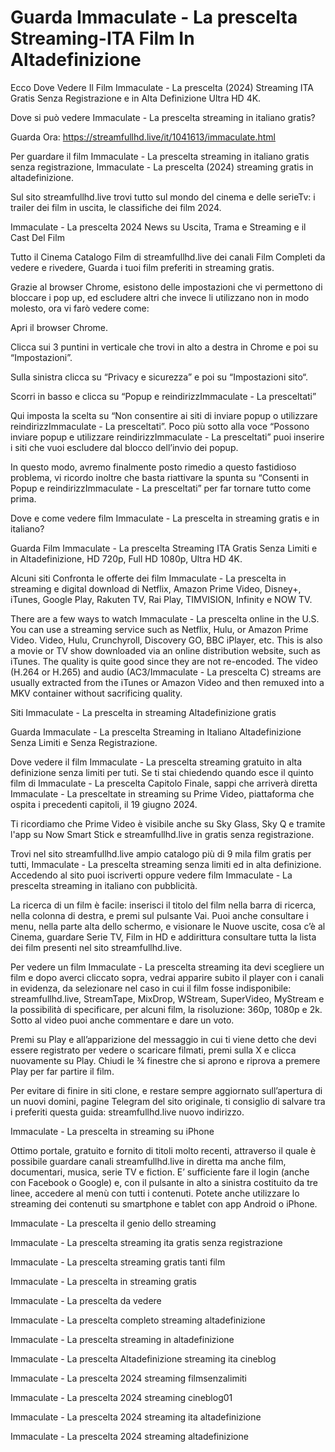 # Guarda Immaculate - La prescelta Streaming-ITA Film In Altadefinizione

Ecco Dove Vedere Il Film Immaculate - La prescelta (2024) Streaming ITA Gratis Senza Registrazione e in Alta Definizione Ultra HD 4K.

Dove si può vedere Immaculate - La prescelta streaming in italiano gratis?

Guarda Ora: https://streamfullhd.live/it/1041613/immaculate.html

Per guardare il film Immaculate - La prescelta streaming in italiano gratis senza registrazione, Immaculate - La prescelta (2024) streaming gratis in altadefinizione.

Sul sito streamfullhd.live trovi tutto sul mondo del cinema e delle serieTv: i trailer dei film in uscita, le classifiche dei film 2024.

Immaculate - La prescelta 2024 News su Uscita, Trama e Streaming e il Cast Del Film

Tutto il Cinema Catalogo Film di streamfullhd.live dei canali Film Completi da vedere e rivedere, Guarda i tuoi film preferiti in streaming gratis.

Grazie al browser Chrome, esistono delle impostazioni che vi permettono di bloccare i pop up, ed escludere altri che invece li utilizzano non in modo molesto, ora vi farò vedere come:

Apri il browser Chrome.

Clicca sui 3 puntini in verticale che trovi in alto a destra in Chrome e poi su “Impostazioni”.

Sulla sinistra clicca su “Privacy e sicurezza” e poi su “Impostazioni sito“.

Scorri in basso e clicca su “Popup e reindirizzImmaculate - La presceltati”

Qui imposta la scelta su “Non consentire ai siti di inviare popup o utilizzare reindirizzImmaculate - La presceltati”. Poco più sotto alla voce “Possono inviare popup e utilizzare reindirizzImmaculate - La presceltati” puoi inserire i siti che vuoi escludere dal blocco dell’invio dei popup.

In questo modo, avremo finalmente posto rimedio a questo fastidioso problema, vi ricordo inoltre che basta riattivare la spunta su “Consenti in Popup e reindirizzImmaculate - La presceltati” per far tornare tutto come prima.

Dove e come vedere film Immaculate - La prescelta in streaming gratis e in italiano?

Guarda Film Immaculate - La prescelta Streaming ITA Gratis Senza Limiti e in Altadefinizione, HD 720p, Full HD 1080p, Ultra HD 4K.

Alcuni siti Confronta le offerte dei film Immaculate - La prescelta in streaming e digital download di Netflix, Amazon Prime Video, Disney+, iTunes, Google Play, Rakuten TV, Rai Play, TIMVISION, Infinity e NOW TV.

There are a few ways to watch Immaculate - La prescelta online in the U.S. You can use a streaming service such as Netflix, Hulu, or Amazon Prime Video. Video, Hulu, Crunchyroll, Discovery GO, BBC iPlayer, etc. This is also a movie or TV show downloaded via an online distribution website, such as iTunes. The quality is quite good since they are not re-encoded. The video (H.264 or H.265) and audio (AC3/Immaculate - La prescelta C) streams are usually extracted from the iTunes or Amazon Video and then remuxed into a MKV container without sacrificing quality.

Siti Immaculate - La prescelta in streaming Altadefinizione gratis

Guarda Immaculate - La prescelta Streaming in Italiano Altadefinizione Senza Limiti e Senza Registrazione.

Dove vedere il film Immaculate - La prescelta streaming gratuito in alta definizione senza limiti per tuti. Se ti stai chiedendo quando esce il quinto film di Immaculate - La prescelta Capitolo Finale, sappi che arriverà diretta Immaculate - La presceltate in streaming su Prime Video, piattaforma che ospita i precedenti capitoli, il 19 giugno 2024. 

Ti ricordiamo che Prime Video è visibile anche su Sky Glass, Sky Q e tramite l'app su Now Smart Stick e streamfullhd.live in gratis senza registrazione. 

Trovi nel sito streamfullhd.live ampio catalogo più di 9 mila film gratis per tutti, Immaculate - La prescelta streaming senza limiti ed in alta definizione. Accedendo al sito puoi iscriverti oppure vedere film Immaculate - La prescelta streaming in italiano con pubblicità.

La ricerca di un film è facile: inserisci il titolo del film nella barra di ricerca, nella colonna di destra, e premi sul pulsante Vai. Puoi anche consultare i menu, nella parte alta dello schermo, e visionare le Nuove uscite, cosa c’è al Cinema, guardare Serie TV, Film in HD e addirittura consultare tutta la lista dei film presenti nel sito streamfullhd.live.

Per vedere un film Immaculate - La prescelta streaming ita devi scegliere un film e dopo averci cliccato sopra, vedrai apparire subito il player con i canali in evidenza, da selezionare nel caso in cui il film fosse indisponibile: streamfullhd.live, StreamTape, MixDrop, WStream, SuperVideo, MyStream e la possibilità di specificare, per alcuni film, la risoluzione: 360p, 1080p e 2k. Sotto al video puoi anche commentare e dare un voto.

Premi su Play e all’apparizione del messaggio in cui ti viene detto che devi essere registrato per vedere o scaricare filmati, premi sulla X e clicca nuovamente su Play. Chiudi le ¾ finestre che si aprono e riprova a premere Play per far partire il film.

Per evitare di finire in siti clone, e restare sempre aggiornato sull’apertura di un nuovi domini, pagine Telegram del sito originale, ti consiglio di salvare tra i preferiti questa guida: streamfullhd.live nuovo indirizzo.

Immaculate - La prescelta in streaming su iPhone

Ottimo portale, gratuito e fornito di titoli molto recenti, attraverso il quale è possibile guardare canali streamfullhd.live in diretta ma anche film, documentari, musica, serie TV e fiction. E’ sufficiente fare il login (anche con Facebook o Google) e, con il pulsante in alto a sinistra costituito da tre linee, accedere al menù con tutti i contenuti. Potete anche utilizzare lo streaming dei contenuti su smartphone e tablet con app Android o iPhone.

Immaculate - La prescelta il genio dello streaming

Immaculate - La prescelta streaming ita gratis senza registrazione

Immaculate - La prescelta streaming gratis tanti film

Immaculate - La prescelta in streaming gratis

Immaculate - La prescelta da vedere

Immaculate - La prescelta completo streaming altadefinizione

Immaculate - La prescelta streaming in altadefinizione

Immaculate - La prescelta Altadefinizione streaming ita cineblog

Immaculate - La prescelta 2024 streaming filmsenzalimiti

Immaculate - La prescelta 2024 streaming cineblog01

Immaculate - La prescelta 2024 streaming ita altadefinizione

Immaculate - La prescelta 2024 streaming altadefinizione
